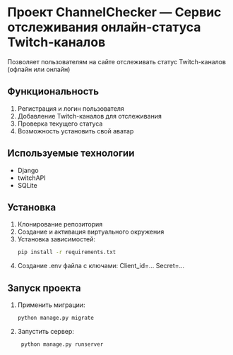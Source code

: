 # Проект ChannelChecker — Сервис отслеживания онлайн-статуса Twitch-каналов

Позволяет пользователям на сайте отслеживать статус Twitch-каналов (офлайн или онлайн)

## Функциональность

1. Регистрация и логин пользователя  
2. Добавление Twitch-каналов для отслеживания  
3. Проверка текущего статуса  
4. Возможность установить свой аватар 

## Используемые технологии

- Django  
- twitchAPI  
- SQLite  
## Установка

1. Клонирование репозитория  
2. Создание и активация виртуального окружения  
3. Установка зависимостей:  
   ```bash
   pip install -r requirements.txt
4. Создание .env файла с ключами:
Client_id=...
Secret=...
## Запуск проекта

1. Применить миграции:
    ```bash
    python manage.py migrate

2. Запустить сервер:
   ```bash
    python manage.py runserver
